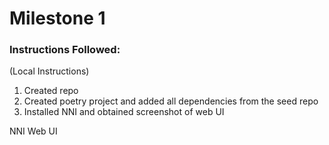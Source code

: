 # Milestone 1

### Instructions Followed:
(Local Instructions)
1. Created repo
2. Created poetry project and added all dependencies from the seed repo
3. Installed NNI and obtained screenshot of web UI

NNI Web UI
